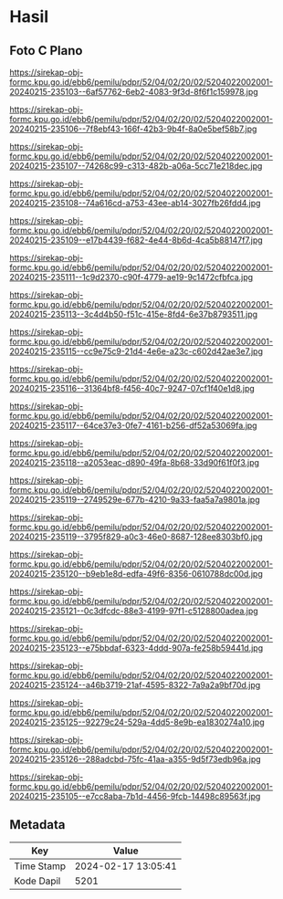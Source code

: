 # Hasil

## Foto C Plano

https://sirekap-obj-formc.kpu.go.id/ebb6/pemilu/pdpr/52/04/02/20/02/5204022002001-20240215-235103--6af57762-6eb2-4083-9f3d-8f6f1c159978.jpg

https://sirekap-obj-formc.kpu.go.id/ebb6/pemilu/pdpr/52/04/02/20/02/5204022002001-20240215-235106--7f8ebf43-166f-42b3-9b4f-8a0e5bef58b7.jpg

https://sirekap-obj-formc.kpu.go.id/ebb6/pemilu/pdpr/52/04/02/20/02/5204022002001-20240215-235107--74268c99-c313-482b-a06a-5cc71e218dec.jpg

https://sirekap-obj-formc.kpu.go.id/ebb6/pemilu/pdpr/52/04/02/20/02/5204022002001-20240215-235108--74a616cd-a753-43ee-ab14-3027fb26fdd4.jpg

https://sirekap-obj-formc.kpu.go.id/ebb6/pemilu/pdpr/52/04/02/20/02/5204022002001-20240215-235109--e17b4439-f682-4e44-8b6d-4ca5b88147f7.jpg

https://sirekap-obj-formc.kpu.go.id/ebb6/pemilu/pdpr/52/04/02/20/02/5204022002001-20240215-235111--1c9d2370-c90f-4779-ae19-9c1472cfbfca.jpg

https://sirekap-obj-formc.kpu.go.id/ebb6/pemilu/pdpr/52/04/02/20/02/5204022002001-20240215-235113--3c4d4b50-f51c-415e-8fd4-6e37b8793511.jpg

https://sirekap-obj-formc.kpu.go.id/ebb6/pemilu/pdpr/52/04/02/20/02/5204022002001-20240215-235115--cc9e75c9-21d4-4e6e-a23c-c602d42ae3e7.jpg

https://sirekap-obj-formc.kpu.go.id/ebb6/pemilu/pdpr/52/04/02/20/02/5204022002001-20240215-235116--31364bf8-f456-40c7-9247-07cf1f40e1d8.jpg

https://sirekap-obj-formc.kpu.go.id/ebb6/pemilu/pdpr/52/04/02/20/02/5204022002001-20240215-235117--64ce37e3-0fe7-4161-b256-df52a53069fa.jpg

https://sirekap-obj-formc.kpu.go.id/ebb6/pemilu/pdpr/52/04/02/20/02/5204022002001-20240215-235118--a2053eac-d890-49fa-8b68-33d90f61f0f3.jpg

https://sirekap-obj-formc.kpu.go.id/ebb6/pemilu/pdpr/52/04/02/20/02/5204022002001-20240215-235119--2749529e-677b-4210-9a33-faa5a7a9801a.jpg

https://sirekap-obj-formc.kpu.go.id/ebb6/pemilu/pdpr/52/04/02/20/02/5204022002001-20240215-235119--3795f829-a0c3-46e0-8687-128ee8303bf0.jpg

https://sirekap-obj-formc.kpu.go.id/ebb6/pemilu/pdpr/52/04/02/20/02/5204022002001-20240215-235120--b9eb1e8d-edfa-49f6-8356-0610788dc00d.jpg

https://sirekap-obj-formc.kpu.go.id/ebb6/pemilu/pdpr/52/04/02/20/02/5204022002001-20240215-235121--0c3dfcdc-88e3-4199-97f1-c5128800adea.jpg

https://sirekap-obj-formc.kpu.go.id/ebb6/pemilu/pdpr/52/04/02/20/02/5204022002001-20240215-235123--e75bbdaf-6323-4ddd-907a-fe258b59441d.jpg

https://sirekap-obj-formc.kpu.go.id/ebb6/pemilu/pdpr/52/04/02/20/02/5204022002001-20240215-235124--a46b3719-21af-4595-8322-7a9a2a9bf70d.jpg

https://sirekap-obj-formc.kpu.go.id/ebb6/pemilu/pdpr/52/04/02/20/02/5204022002001-20240215-235125--92279c24-529a-4dd5-8e9b-ea1830274a10.jpg

https://sirekap-obj-formc.kpu.go.id/ebb6/pemilu/pdpr/52/04/02/20/02/5204022002001-20240215-235126--288adcbd-75fc-41aa-a355-9d5f73edb96a.jpg

https://sirekap-obj-formc.kpu.go.id/ebb6/pemilu/pdpr/52/04/02/20/02/5204022002001-20240215-235105--e7cc8aba-7b1d-4456-9fcb-14498c89563f.jpg


## Metadata

| Key        | Value               |
| ---------- | ------------------- |
| Time Stamp | 2024-02-17 13:05:41 |
| Kode Dapil | 5201                |



